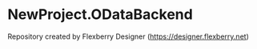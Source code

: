 # NewProject.ODataBackend
Repository created by Flexberry Designer (https://designer.flexberry.net)
